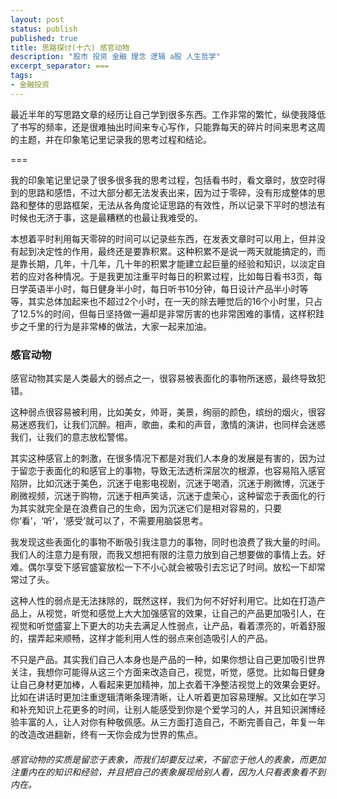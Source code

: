 ```yaml
---
layout: post
status: publish
published: true
title: 思路探讨(十六) 感官动物
description: "股市 投资 金融 理念 逻辑 a股 人生哲学"
excerpt_separator: ===
tags:
- 金融投资
---
```


最近半年的写思路文章的经历让自己学到很多东西。工作非常的繁忙，纵使我降低了书写的频率，还是很难抽出时间来专心写作，只能靠每天的碎片时间来思考这周的主题，并在印象笔记里记录我的思考过程和结论。

===

我的印象笔记里记录了很多很多我的思考过程，包括看书时，看文章时，放空时得到的思路和感悟，不过大部分都无法发表出来，因为过于零碎，没有形成整体的思路和整体的思路框架，无法从各角度论证思路的有效性，所以记录下平时的想法有时候也无济于事，这是最糟糕的也最让我难受的。

本想着平时利用每天零碎的时间可以记录些东西，在发表文章时可以用上，但并没有起到决定性的作用，最终还是要靠积累。这种积累不是说一两天就能搞定的，而是靠长期，几年，十几年，几十年的积累才能建立起巨量的经验和知识，以淡定自若的应对各种情况。于是我更加注重平时每日的积累过程，比如每日看书3页，每日学英语半小时，每日健身半小时，每日听书10分钟，每日设计产品半小时等等，其实总体加起来也不超过2个小时，在一天的除去睡觉后的16个小时里，只占了12.5%的时间，但每日坚持做一遍却是非常厉害的也非常困难的事情，这样积跬步之千里的行为是非常棒的做法，大家一起来加油。

### 感官动物

感官动物其实是人类最大的弱点之一，很容易被表面化的事物所迷惑，最终导致犯错。

这种弱点很容易被利用，比如美女，帅哥，美景，绚丽的颜色，缤纷的烟火，很容易迷惑我们，让我们沉醉。相声，歌曲，柔和的声音，激情的演讲，也同样会迷惑我们，让我们的意志放松警惕。

其实这种感官上的刺激，在很多情况下都是对我们人本身的发展是有害的，因为过于留恋于表面化的和感官上的事物，导致无法透析深层次的根源，也容易陷入感官陷阱，比如沉迷于美色，沉迷于电影电视剧，沉迷于喝酒，沉迷于刷微博，沉迷于刷微视频，沉迷于购物，沉迷于相声笑话，沉迷于虚荣心，这种留恋于表面化的行为其实就完全是在浪费自己的生命，因为沉迷它们是相对容易的，只要你‘看’，‘听’，‘感受’就可以了，不需要用脑袋思考。

我发现这些表面化的事物不断吸引我注意力的事物，同时也浪费了我大量的时间。我们人的注意力是有限，而我又想把有限的注意力放到自己想要做的事情上去。好难。偶尔享受下感官盛宴放松一下不小心就会被吸引去忘记了时间。放松一下却常常过了头。

这种人性的弱点是无法抹除的，既然这样，我们为何不好好利用它。比如在打造产品上，从视觉，听觉和感觉上大大加强感官的效果，让自己的产品更加吸引人，在视觉和听觉盛宴上下更大的功夫去满足人性弱点，让产品，看着漂亮的，听着舒服的，摆弄起来顺畅，这样才能利用人性的弱点来创造吸引人的产品。

不只是产品。其实我们自己人本身也是产品的一种，如果你想让自己更加吸引世界关注，我想你可能得从这三个方面来改造自己，视觉，听觉，感觉。比如每日健身让自己身材更加棒，人看起来更加精神，加上衣着干净整洁视觉上的效果会更好。比如在讲话时更加注重逻辑清晰条理清晰，让人听着更加容易理解。又比如在学习和补充知识上花更多的时间，让别人能感受到你是个爱学习的人，并且知识渊博经验丰富的人，让人对你有种敬佩感。从三方面打造自己，不断完善自己，年复一年的改造改进翻新，终有一天你会成为世界的焦点。

###### 感官动物的实质是留恋于表象，而我们却要反过来，不留恋于他人的表象，而更加注重内在的知识和经验，并且把自己的表象展现给别人看，因为人只看表象看不到内在。


